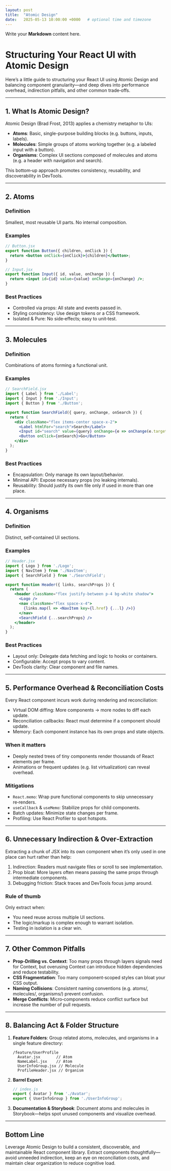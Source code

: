 ```yaml
---
layout: post
title:  "Atomic Design"
date:   2025-05-13 10:00:00 +0000   # optional time and timezone
---
```


Write your **Markdown** content here.

# Structuring Your React UI with Atomic Design

Here’s a little guide to structuring your React UI using Atomic Design and balancing component granularity—and deep dives into performance overhead, indirection pitfalls, and other common trade‑offs.

---

## 1. What Is Atomic Design?

Atomic Design (Brad Frost, 2013) applies a chemistry metaphor to UIs:

- **Atoms**: Basic, single-purpose building blocks (e.g. buttons, inputs, labels).
- **Molecules**: Simple groups of atoms working together (e.g. a labeled input with a button).
- **Organisms**: Complex UI sections composed of molecules and atoms (e.g. a header with navigation and search).

This bottom‑up approach promotes consistency, reusability, and discoverability in DevTools.

---

## 2. Atoms

### Definition

Smallest, most reusable UI parts. No internal composition.

### Examples

```jsx
// Button.jsx
export function Button({ children, onClick }) {
  return <button onClick={onClick}>{children}</button>;
}

// Input.jsx
export function Input({ id, value, onChange }) {
  return <input id={id} value={value} onChange={onChange} />;
}
```

### Best Practices

- Controlled via props: All state and events passed in.
- Styling consistency: Use design tokens or a CSS framework.
- Isolated & Pure: No side‑effects; easy to unit‑test.

---

## 3. Molecules

### Definition

Combinations of atoms forming a functional unit.

### Examples

```jsx
// SearchField.jsx
import { Label } from './Label';
import { Input } from './Input';
import { Button } from './Button';

export function SearchField({ query, onChange, onSearch }) {
  return (
    <div className="flex items-center space-x-2">
      <Label htmlFor="search">Search</Label>
      <Input id="search" value={query} onChange={e => onChange(e.target.value)} />
      <Button onClick={onSearch}>Go</Button>
    </div>
  );
}
```

### Best Practices

- Encapsulation: Only manage its own layout/behavior.
- Minimal API: Expose necessary props (no leaking internals).
- Reusability: Should justify its own file only if used in more than one place.

---

## 4. Organisms

### Definition

Distinct, self‑contained UI sections.

### Examples

```jsx
// Header.jsx
import { Logo } from './Logo';
import { NavItem } from './NavItem';
import { SearchField } from './SearchField';

export function Header({ links, searchProps }) {
  return (
    <header className="flex justify-between p-4 bg-white shadow">
      <Logo />
      <nav className="flex space-x-4">
        {links.map(l => <NavItem key={l.href} {...l} />)}
      </nav>
      <SearchField {...searchProps} />
    </header>
  );
}
```

### Best Practices

- Layout only: Delegate data fetching and logic to hooks or containers.
- Configurable: Accept props to vary content.
- DevTools clarity: Clear component and file names.

---

## 5. Performance Overhead & Reconciliation Costs

Every React component incurs work during rendering and reconciliation:

- Virtual DOM diffing: More components → more nodes to diff each update.
- Reconciliation callbacks: React must determine if a component should update.
- Memory: Each component instance has its own props and state objects.

### When it matters

- Deeply nested trees of tiny components render thousands of React elements per frame.
- Animations or frequent updates (e.g. list virtualization) can reveal overhead.

### Mitigations

- `React.memo`: Wrap pure functional components to skip unnecessary re‑renders.
- `useCallback` & `useMemo`: Stabilize props for child components.
- Batch updates: Minimize state changes per frame.
- Profiling: Use React Profiler to spot hotspots.

---

## 6. Unnecessary Indirection & Over‑Extraction

Extracting a chunk of JSX into its own component when it’s only used in one place can hurt rather than help:

1. Indirection: Readers must navigate files or scroll to see implementation.
2. Prop bloat: More layers often means passing the same props through intermediate components.
3. Debugging friction: Stack traces and DevTools focus jump around.

### Rule of thumb

Only extract when:

- You need reuse across multiple UI sections.
- The logic/markup is complex enough to warrant isolation.
- Testing in isolation is a clear win.

---

## 7. Other Common Pitfalls

- **Prop‑Drilling vs. Context**: Too many props through layers signals need for Context, but overusing Context can introduce hidden dependencies and reduce testability.
- **CSS Fragmentation**: Too many component‑scoped styles can bloat your CSS output.
- **Naming Collisions**: Consistent naming conventions (e.g. atoms/, molecules/, organisms/) prevent confusion.
- **Merge Conflicts**: Micro‑components reduce conflict surface but increase the number of pull requests.

---

## 8. Balancing Act & Folder Structure

1. **Feature Folders**: Group related atoms, molecules, and organisms in a single feature directory:
    ```
    /feature/UserProfile
      Avatar.jsx       // Atom
      NameLabel.jsx    // Atom
      UserInfoGroup.jsx // Molecule
      ProfileHeader.jsx // Organism
    ```

2. **Barrel Export**:
    ```js
    // index.js
    export { Avatar } from './Avatar';
    export { UserInfoGroup } from './UserInfoGroup';
    ```

3. **Documentation & Storybook**:
    Document atoms and molecules in Storybook—helps spot unused components and visualize overhead.

---

## Bottom Line

Leverage Atomic Design to build a consistent, discoverable, and maintainable React component library. Extract components thoughtfully—avoid unneeded indirection, keep an eye on reconciliation costs, and maintain clear organization to reduce cognitive load.

